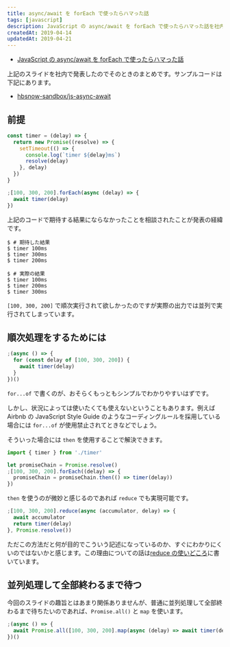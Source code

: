 ```yaml
---
title: async/await を forEach で使ったらハマった話
tags: [javascript]
description: JavaScript の async/await を forEach で使ったらハマった話を社内で発表したので、発表内容に関する資料。
createdAt: 2019-04-14
updatedAt: 2019-04-21
---
```


- [JavaScript の async/await を forEach で使ったらハマった話](https://hackmd.io/UsWcutr_RGyh1wKYcZOdIA)

上記のスライドを社内で発表したのでそのときのまとめです。サンプルコードは下記にあります。

- [hbsnow-sandbox/js-async-await](https://github.com/hbsnow-sandbox/js-async-await)

## 前提

```js
const timer = (delay) => {
  return new Promise((resolve) => {
    setTimeout(() => {
      console.log(`timer ${delay}ms`)
      resolve(delay)
    }, delay)
  })
}

;[100, 300, 200].forEach(async (delay) => {
  await timer(delay)
})
```

上記のコードで期待する結果にならなかったことを相談されたことが発表の経緯です。

```
$ # 期待した結果
$ timer 100ms
$ timer 300ms
$ timer 200ms
```

```
$ # 実際の結果
$ timer 100ms
$ timer 200ms
$ timer 300ms
```

`[100, 300, 200]` で順次実行されて欲しかったのですが実際の出力では並列で実行されてしまっています。

## 順次処理をするためには

```js
;(async () => {
  for (const delay of [100, 300, 200]) {
    await timer(delay)
  }
})()
```

`for...of` で書くのが、おそらくもっともシンプルでわかりやすいはずです。

しかし、状況によっては使いたくても使えないということもあります。例えば Airbnb の JavaScript Style Guide のようなコーディングルールを採用している場合には `for...of` が使用禁止されてときなどでしょう。

そういった場合には `then` を使用することで解決できます。

```js
import { timer } from './timer'

let promiseChain = Promise.resolve()
;[100, 300, 200].forEach((delay) => {
  promiseChain = promiseChain.then(() => timer(delay))
})
```

`then` を使うのが微妙と感じるのであれば `reduce` でも実現可能です。

```js
;[100, 300, 200].reduce(async (accumulator, delay) => {
  await accumulator
  return timer(delay)
}, Promise.resolve())
```

ただこの方法だと何が目的でこういう記述になっているのか、すぐにわかりにくいのではないかと感じます。この理由についての話は[reduce の使いどころ](/blog/js-async-await-higher-order-function/)に書いています。

## 並列処理して全部終わるまで待つ

今回のスライドの趣旨とはあまり関係ありませんが、普通に並列処理して全部終わるまで待ちたいのであれば、`Promise.all()` と `map` を使います。

```js
;(async () => {
  await Promise.all([100, 300, 200].map(async (delay) => await timer(delay)))
})()
```
